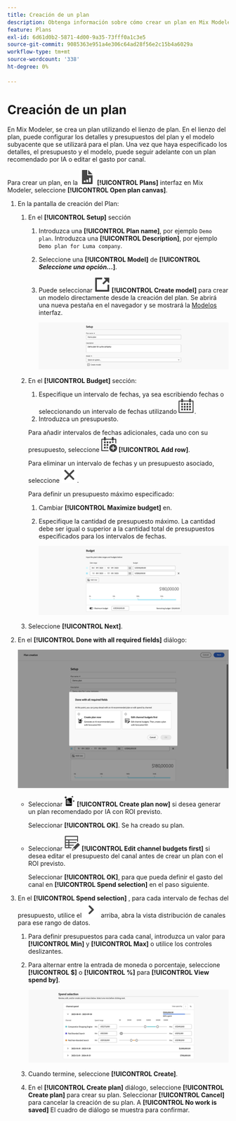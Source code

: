 ```yaml
---
title: Creación de un plan
description: Obtenga información sobre cómo crear un plan en Mix Modeler.
feature: Plans
exl-id: 6d61d0b2-5871-4d00-9a35-73fff0a1c3e5
source-git-commit: 9085363e951a4e306c64ad28f56e2c15b4a6029a
workflow-type: tm+mt
source-wordcount: '338'
ht-degree: 0%

---
```



# Creación de un plan

En Mix Modeler, se crea un plan utilizando el lienzo de plan. En el lienzo del plan, puede configurar los detalles y presupuestos del plan y el modelo subyacente que se utilizará para el plan. Una vez que haya especificado los detalles, el presupuesto y el modelo, puede seguir adelante con un plan recomendado por IA o editar el gasto por canal.

Para crear un plan, en la ![PLan](/help/assets//icons/FileChart.svg) **[!UICONTROL Plans]** interfaz en Mix Modeler, seleccione **[!UICONTROL Open plan canvas]**.

1. En la pantalla de creación del Plan:

   1. En el **[!UICONTROL Setup]** sección

      1. Introduzca una **[!UICONTROL Plan name]**, por ejemplo `Demo plan`. Introduzca una **[!UICONTROL Description]**, por ejemplo `Demo plan for Luma company`.
      1. Seleccione una **[!UICONTROL Model]** de **[!UICONTROL _Seleccione una opción.._.]**.
      1. Puede seleccionar ![LinkOut](/help/assets//icons/LinkOut.svg) **[!UICONTROL Create model]** para crear un modelo directamente desde la creación del plan. Se abrirá una nueva pestaña en el navegador y se mostrará la [Modelos](../models/overview.md) interfaz.

         ![Configuración del plan](/help/assets//plan-setup.png)

   1. En el **[!UICONTROL Budget]** sección:

      1. Especifique un intervalo de fechas, ya sea escribiendo fechas o seleccionando un intervalo de fechas utilizando ![Calendario](/help/assets//icons/Calendar.svg).
      1. Introduzca un presupuesto.

      Para añadir intervalos de fechas adicionales, cada uno con su presupuesto, seleccione ![CalendarAdd](/help/assets//icons/CalendarAdd.svg) **[!UICONTROL Add row]**.

      Para eliminar un intervalo de fechas y un presupuesto asociado, seleccione ![Cerrar](/help/assets//icons/Close.svg).

      Para definir un presupuesto máximo especificado:

      1. Cambiar **[!UICONTROL Maximize budget]** en.
      1. Especifique la cantidad de presupuesto máximo. La cantidad debe ser igual o superior a la cantidad total de presupuestos especificados para los intervalos de fechas.

         ![Presupuesto del plan](/help/assets//plan-budget.png)

   1. Seleccione **[!UICONTROL Next]**.

1. En el **[!UICONTROL Done with all required fields]** diálogo:

   ![Plan finalizado](/help/assets//plan-done-required-fields.png)

   * Seleccionar <img src="/help/assets//icons/NewPlan.svg" width="25" /> **[!UICONTROL Create plan now]** si desea generar un plan recomendado por IA con ROI previsto.

     Seleccionar **[!UICONTROL OK]**. Se ha creado su plan.


   * Seleccionar ![TableEdit](/help/assets//icons/TableEdit.svg) **[!UICONTROL Edit channel budgets first]** si desea editar el presupuesto del canal antes de crear un plan con el ROI previsto.

     Seleccionar **[!UICONTROL OK]**, para que pueda definir el gasto del canal en **[!UICONTROL Spend selection]** en el paso siguiente.



1. En el **[!UICONTROL Spend selection]** , para cada intervalo de fechas del presupuesto, utilice el ![cheurón](/help/assets//icons/ChevronRight.svg) arriba, abra la vista distribución de canales para ese rango de datos.

   1. Para definir presupuestos para cada canal, introduzca un valor para **[!UICONTROL Min]** y **[!UICONTROL Max]** o utilice los controles deslizantes.

   1. Para alternar entre la entrada de moneda o porcentaje, seleccione **[!UICONTROL $]** o **[!UICONTROL %]** para **[!UICONTROL View spend by]**.

      ![Selección de gasto](/help/assets//plan-spend-selection.png)

   1. Cuando termine, seleccione **[!UICONTROL Create]**.

   1. En el **[!UICONTROL Create plan]** diálogo, seleccione **[!UICONTROL Create plan]** para crear su plan. Seleccionar **[!UICONTROL Cancel]** para cancelar la creación de su plan. A **[!UICONTROL No work is saved]** El cuadro de diálogo se muestra para confirmar.
